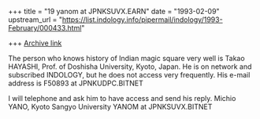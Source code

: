 +++
title = "19 yanom at JPNKSUVX.EARN"
date = "1993-02-09"
upstream_url = "https://list.indology.info/pipermail/indology/1993-February/000433.html"

+++
[Archive link](https://list.indology.info/pipermail/indology/1993-February/000433.html)

The person who knows history of Indian magic square very well
is Takao HAYASHI, Prof. of Doshisha University, Kyoto, Japan.
He is on network and subscribed INDOLOGY, but he does not
access very frequently.
  His e-mail address is F50893 at JPNKUDPC.BITNET

I will telephone and ask him to have access and send his reply.
Michio YANO, Kyoto Sangyo University   YANOM at JPNKSUVX.BITNET




